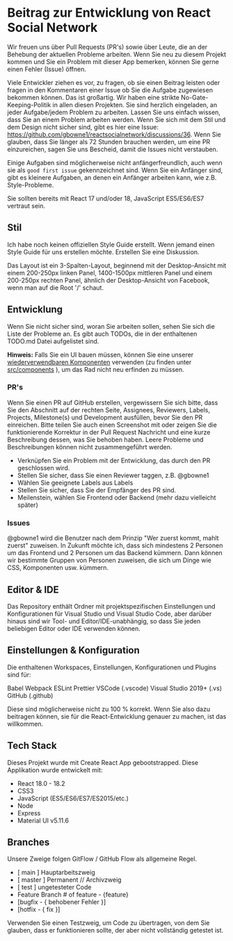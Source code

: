 # Beitrag zur Entwicklung von React Social Network

Wir freuen uns über Pull Requests (PR's) sowie über Leute, die an der Behebung der aktuellen Probleme arbeiten. Wenn Sie neu zu diesem Projekt kommen und Sie ein Problem mit dieser App bemerken, können Sie gerne einen Fehler (Issue) öffnen.

Viele Entwickler ziehen es vor, zu fragen, ob sie einen Beitrag leisten oder fragen in den Kommentaren einer Issue ob Sie die Aufgabe zugewiesen bekommen können. Das ist großartig. Wir haben eine strikte No-Gate-Keeping-Politik in allen diesen Projekten. 
Sie sind herzlich eingeladen, an jeder Aufgabe/jedem Problem zu arbeiten. Lassen Sie uns einfach wissen, dass Sie an einem Problem arbeiten werden.
Wenn Sie sich mit dem Stil und dem Design nicht sicher sind, gibt es hier eine Issue: <https://github.com/gbowne1/reactsocialnetwork/discussions/36>. Wenn Sie glauben, dass Sie länger als 72 Stunden brauchen werden, um eine PR einzureichen, sagen Sie uns Bescheid, damit die Issues nicht verstauben.

Einige Aufgaben sind möglicherweise nicht anfängerfreundlich, auch wenn sie als `good first issue` gekennzeichnet sind. Wenn Sie ein Anfänger sind, gibt es kleinere Aufgaben, an denen ein Anfänger arbeiten kann, wie z.B. Style-Probleme.

Sie sollten bereits mit React 17 und/oder 18, JavaScript ES5/ES6/ES7 vertraut sein.

## Stil

Ich habe noch keinen offiziellen Style Guide erstellt. Wenn jemand einen Style Guide für uns erstellen möchte. Erstellen Sie eine Diskussion.

Das Layout ist ein 3-Spalten-Layout, beginnend mit der Desktop-Ansicht mit einem 200-250px linken Panel, 1400-1500px mittleren Panel und einem 200-250px rechten Panel, ähnlich der Desktop-Ansicht von Facebook, wenn man auf die Root '/' schaut.

## Entwicklung

Wenn Sie nicht sicher sind, woran Sie arbeiten sollen, sehen Sie sich die Liste der Probleme an. Es gibt auch TODOs, die in der enthaltenen TODO.md Datei aufgelistet sind.

**Hinweis:** Falls Sie ein UI bauen müssen, können Sie eine unserer [wiederverwendbaren Komponenten](REUSABLE_COMPONENTS.md) verwenden (zu finden unter [src/components](../src/components) ), um das Rad nicht neu erfinden zu müssen.

### PR's

Wenn Sie einen PR auf GitHub erstellen, vergewissern Sie sich bitte, dass Sie den Abschnitt auf der rechten Seite, Assignees, Reviewers, Labels, Projects, Milestone(s) und Development ausfüllen, bevor Sie den PR einreichen. Bitte teilen Sie auch einen Screenshot mit oder zeigen Sie die funktionierende Korrektur in der Pull Request Nachricht und eine kurze Beschreibung dessen, was Sie behoben haben. Leere Probleme und Beschreibungen können nicht zusammengeführt werden.

- Verknüpfen Sie ein Problem mit der Entwicklung, das durch den PR geschlossen wird.
- Stellen Sie sicher, dass Sie einen Reviewer taggen, z.B. @gbowne1
- Wählen Sie geeignete Labels aus Labels
- Stellen Sie sicher, dass Sie der Empfänger des PR sind.
- Meilenstein, wählen Sie Frontend oder Backend (mehr dazu vielleicht später)

### Issues

@gbowne1 wird die Benutzer nach dem Prinzip "Wer zuerst kommt, mahlt zuerst" zuweisen. In Zukunft möchte ich, dass sich mindestens 2 Personen um das Frontend und 2 Personen um das Backend kümmern. Dann können wir bestimmte Gruppen von Personen zuweisen, die sich um Dinge wie CSS, Komponenten usw. kümmern.

## Editor & IDE

Das Repository enthält Ordner mit projektspezifischen Einstellungen und Konfigurationen für Visual Studio und Visual Studio Code, aber darüber hinaus sind wir Tool- und Editor/IDE-unabhängig, so dass Sie jeden beliebigen Editor oder IDE verwenden können.

## Einstellungen & Konfiguration

Die enthaltenen Workspaces, Einstellungen, Konfigurationen und Plugins sind für:

Babel
Webpack
ESLint
Prettier
VSCode (.vscode)
Visual Studio 2019+ (.vs)
GitHub (.github)

Diese sind möglicherweise nicht zu 100 % korrekt. Wenn Sie also dazu beitragen können, sie für die React-Entwicklung genauer zu machen, ist das willkommen.

## Tech Stack

Dieses Projekt wurde mit Create React App gebootstrapped.
Diese Applikation wurde entwickelt mit:

- React 18.0 - 18.2
- CSS3
- JavaScript (ES5/ES6/ES7/ES2015/etc.)
- Node
- Express
- Material UI v5.11.6

## Branches

Unsere Zweige folgen GitFlow / GitHub Flow als allgemeine Regel.

- [ main ] Hauptarbeitszweig
- [ master ] Permanent // Archivzweig
- [ test ] ungetesteter Code
- Feature Branch # of feature - {feature}
- [bugfix - { behobener Fehler }]
- [hotfix - { fix }]

Verwenden Sie einen Testzweig, um Code zu übertragen, von dem Sie glauben, dass er funktionieren sollte, der aber nicht vollständig getestet ist.

